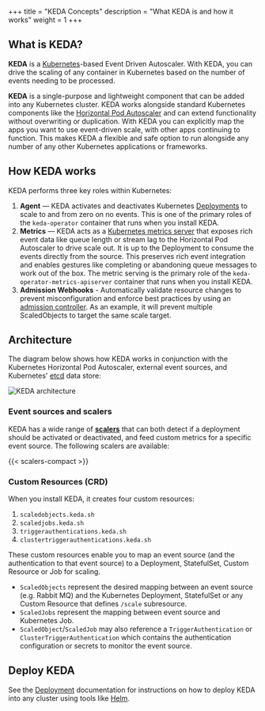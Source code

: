 +++
title = "KEDA Concepts"
description = "What KEDA is and how it works"
weight = 1
+++

## What is KEDA?

**KEDA** is a [Kubernetes](https://kubernetes.io)-based Event Driven Autoscaler.  With KEDA, you can drive the scaling of any container in Kubernetes based on the number of events needing to be processed.

**KEDA** is a single-purpose and lightweight component that can be added into any Kubernetes cluster.  KEDA works alongside standard Kubernetes components like the [Horizontal Pod Autoscaler](https://kubernetes.io/docs/tasks/run-application/horizontal-pod-autoscale/) and can extend functionality without overwriting or duplication.  With KEDA you can explicitly map the apps you want to use event-driven scale, with other apps continuing to function.  This makes KEDA a flexible and safe option to run alongside any number of any other Kubernetes applications or frameworks.

## How KEDA works

KEDA performs three key roles within Kubernetes:

1. **Agent** — KEDA activates and deactivates Kubernetes [Deployments](https://kubernetes.io/docs/concepts/workloads/controllers/deployment) to scale to and from zero on no events. This is one of the primary roles of the `keda-operator` container that runs when you install KEDA.
2. **Metrics** — KEDA acts as a [Kubernetes metrics server](https://kubernetes.io/docs/tasks/run-application/horizontal-pod-autoscale/#support-for-custom-metrics) that exposes rich event data like queue length or stream lag to the Horizontal Pod Autoscaler to drive scale out.  It is up to the Deployment to consume the events directly from the source.  This preserves rich event integration and enables gestures like completing or abandoning queue messages to work out of the box.  The metric serving is the primary role of the `keda-operator-metrics-apiserver` container that runs when you install KEDA.
3. **Admission Webhooks** - Automatically validate resource changes to prevent misconfiguration and enforce best practices by using an [admission controller](https://kubernetes.io/docs/reference/access-authn-authz/admission-controllers/). As an example, it will prevent multiple ScaledObjects to target the same scale target.

## Architecture

The diagram below shows how KEDA works in conjunction with the Kubernetes Horizontal Pod Autoscaler, external event sources, and Kubernetes' [etcd](https://etcd.io) data store:

![KEDA architecture](/img/keda-arch.png)

### Event sources and scalers

KEDA has a wide range of [**scalers**](/scalers) that can both detect if a deployment should be activated or deactivated, and feed custom metrics for a specific event source. The following scalers are available:

{{< scalers-compact >}}

### Custom Resources (CRD)

When you install KEDA, it creates four custom resources:

1. `scaledobjects.keda.sh`
1. `scaledjobs.keda.sh`
1. `triggerauthentications.keda.sh`
1. `clustertriggerauthentications.keda.sh`

These custom resources enable you to map an event source (and the authentication to that event source) to a Deployment, StatefulSet, Custom Resource or Job for scaling.
- `ScaledObjects` represent the desired mapping between an event source (e.g. Rabbit MQ) and the Kubernetes Deployment, StatefulSet or any Custom Resource that defines `/scale` subresource.
- `ScaledJobs` represent the mapping between event source and Kubernetes Job.
- `ScaledObject`/`ScaledJob` may also reference a `TriggerAuthentication` or `ClusterTriggerAuthentication` which contains the authentication configuration or secrets to monitor the event source.

## Deploy KEDA

See the [Deployment](../deploy) documentation for instructions on how to deploy KEDA into any cluster using tools like [Helm](../deploy/#helm).

